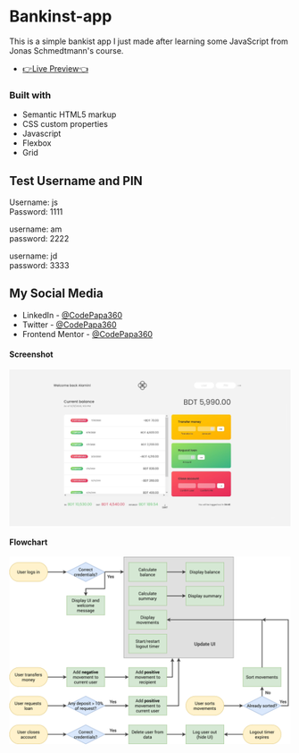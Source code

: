 # Bankinst-app
This is a simple bankist app I just made after learning some JavaScript from Jonas Schmedtmann's course.

- [👉Live Preview👈](https://bankist-codepapa360.netlify.app/)

### Built with

- Semantic HTML5 markup
- CSS custom properties
- Javascript
- Flexbox
- Grid

## Test Username and PIN
Username: js <br>
Password: 1111 <br>

username: am <br>
password: 2222 <br>

username: jd <br>
password: 3333 <br>

## My Social Media

- LinkedIn - [@CodePapa360](https://www.linkedin.com/in/codepapa360)
- Twitter - [@CodePapa360](https://www.twitter.com/CodePapa360)
- Frontend Mentor - [@CodePapa360](https://www.frontendmentor.io/profile/CodePapa360)

#### Screenshot

<p><img align="center" src="Screenshot-1-Bankist.jpg"/></p>

#### Flowchart

<p><img align="center" src="Bankist-flowchart.png"/></p>
